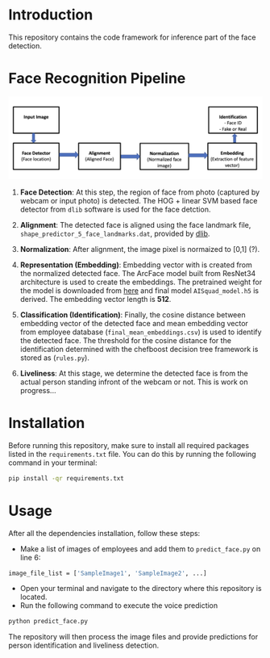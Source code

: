 # Introduction
This repository contains the code framework for inference part of the face detection. 

# Face Recognition Pipeline

![alt text](https://github.com/abinashpun/AISQUAD/blob/master/outline.png?raw=true "face")


 1. **Face Detection**: At this step, the region of face from photo (captured by webcam or input photo) is detected. The HOG + linear SVM based face detector from `dlib` software is used for the face detction. 

1. **Alignment**: 
The detected face is aligned using the face landmark file, `shape_predictor_5_face_landmarks.dat`, provided by [dlib](http://dlib.net/files/).

1. **Normalization**: After alignment, the image pixel is normaized to [0,1] (?).


1. **Representation (Embedding)**: Embedding vector with is created from the normalized detected face. The ArcFace model built from ResNet34 architecture is used to create the embeddings. The pretrained weight for the model is downloaded from [here](https://github.com/serengil/deepface_models/releases) and final model `AISquad_model.h5` is derived. The embedding vector length is **512**. 

1. **Classification (Identification)**: Finally, the cosine distance between embedding vector of the detected face and mean embedding vector from employee database (`final_mean_embeddings.csv`) is used to identify the detected face. The threshold for the cosine distance for the identification determined with the chefboost decision tree framework is stored as (`rules.py`).  

1. **Liveliness**: At this stage, we determine the detected face is from the actual person standing infront of the webcam or not. This is work on progress...


# Installation
Before running this repository, make sure to install all required packages listed in the `requirements.txt` file. You can do this by running the following command in your terminal:
```bash
pip install -qr requirements.txt
```
# Usage

After all the dependencies installation, follow these steps:
- Make a list of images of employees and add them to `predict_face.py` on line 6:
```bash
image_file_list = ['SampleImage1', 'SampleImage2', ...]
```
* Open your terminal and navigate to the directory where this repository is located.
* Run the following command to execute the voice prediction
```bash
python predict_face.py
```
The repository will then process the image files and provide predictions for person identification and liveliness detection.
